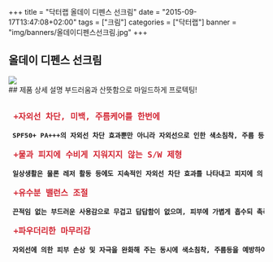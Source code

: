 +++
title = "닥터랩 올데이 디펜스 선크림"
date = "2015-09-17T13:47:08+02:00"
tags = ["크림"]
categories = ["닥터랩"]
banner = "img/banners/올데이디펜스선크림.jpg"
+++

## 올데이 디펜스 선크림
<img src="/img/banners/올데이디펜스선크림.jpg" style="max-width: 100%; height: auto;">
<br>
## 제품 상세 설명
부드러움과 산뜻함으로 마일드하게 프로텍팅!
<pre>
<strong>
<font size =4 color = #D32734> +자외선 차단, 미백, 주름케어를 한번에 </font><br>
<font size = 3 > SPF50+ PA+++의 자외선 차단 효과뿐만 아니라 자외선으로 인한 색소침착, 주름 등을 동시에 케어하여 피부 건강하게 가꾸어 주 3중 기능성 선크림 입니다.</font><br>
<font size = 4 color = #D32734> +물과 피지에 수비게 지워지지 않는 S/W 제형 </font><br>
<font size = 3 > 일상생활은 물론 레저 활동 등에도 지속적인 자외선 차단 효과를 나타내고 피지에 의 피부 번들거림을 케어해 주는 W/S 제형입니다.</font><br>
<font size = 4 color = #D32734> +유수분 밸런스 조절 </font><br>
<font size = 3 > 끈적임 없는 부드러운 사용감으로 무겁고 답답함이 없으며, 피부에 가볍게 흡수되 촉촉하고 산뜻하게 마무리 됩니다.</font><br>
<font size = 4 color = #D32734> +파우더리한 마무리감 </font><br>
<font size = 3 > 자외선에 의한 피부 손상 및 자극을 완화해 주는 동시에 색소침착, 주름등을 예방하여 본연의 건강한 피부로 관리해 줍니다.</font>
</strong>
